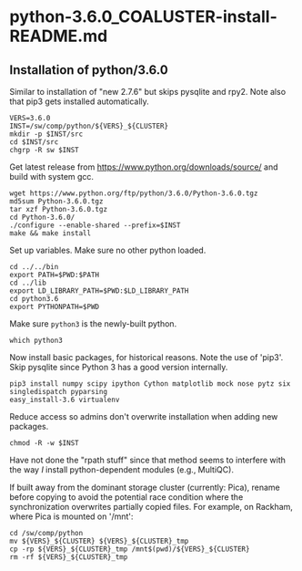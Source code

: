# python-3.6.0_COALUSTER-install-README.md

Installation of python/3.6.0
----------------------------

Similar to installation of "new 2.7.6" but skips pysqlite and rpy2.
Note also that pip3 gets installed automatically.

    VERS=3.6.0
    INST=/sw/comp/python/${VERS}_${CLUSTER}
    mkdir -p $INST/src
    cd $INST/src
    chgrp -R sw $INST

Get latest release from <https://www.python.org/downloads/source/> and
build with system gcc.

    wget https://www.python.org/ftp/python/3.6.0/Python-3.6.0.tgz
    md5sum Python-3.6.0.tgz
    tar xzf Python-3.6.0.tgz
    cd Python-3.6.0/
    ./configure --enable-shared --prefix=$INST
    make && make install

Set up variables. Make sure no other python loaded.

    cd ../../bin
    export PATH=$PWD:$PATH
    cd ../lib
    export LD_LIBRARY_PATH=$PWD:$LD_LIBRARY_PATH
    cd python3.6
    export PYTHONPATH=$PWD

Make sure `python3` is the newly-built python.

    which python3

Now install basic packages, for historical reasons. Note the use of 'pip3'.
Skip pysqlite since Python 3 has a good version internally.

    pip3 install numpy scipy ipython Cython matplotlib mock nose pytz six singledispatch pyparsing
    easy_install-3.6 virtualenv

Reduce access so admins don't overwrite installation when adding new packages.

    chmod -R -w $INST

Have not done the "rpath stuff" since that method seems to interfere with the way _I_
install python-dependent modules (e.g., MultiQC).
 

If built away from the dominant storage cluster (currently: Pica), rename before copying
to avoid the potential race condition where the synchronization overwrites partially copied
files. For example, on Rackham, where Pica is mounted on '/mnt':

    cd /sw/comp/python
    mv ${VERS}_${CLUSTER} ${VERS}_${CLUSTER}_tmp
    cp -rp ${VERS}_${CLUSTER}_tmp /mnt$(pwd)/${VERS}_${CLUSTER}
    rm -rf ${VERS}_${CLUSTER}_tmp

